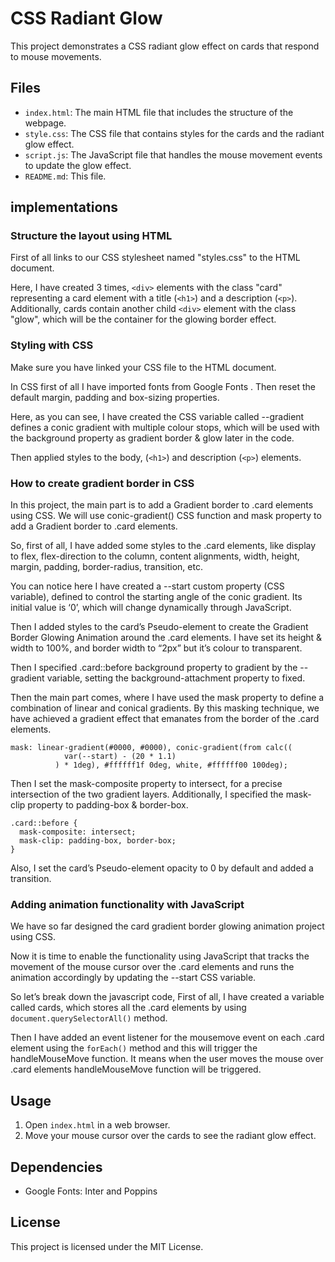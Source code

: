# CSS Radiant Glow

This project demonstrates a CSS radiant glow effect on cards that respond to mouse movements.

## Files

- `index.html`: The main HTML file that includes the structure of the webpage.
- `style.css`: The CSS file that contains styles for the cards and the radiant glow effect.
- `script.js`: The JavaScript file that handles the mouse movement events to update the glow effect.
- `README.md`: This file.

## implementations
### Structure the layout using HTML

First of all links to our CSS stylesheet named "styles.css" to the HTML document.

Here, I have created 3 times, `<div>` elements with the class "card" representing a card element with a title (`<h1>`) and a description (`<p>`). Additionally, cards contain another child `<div>` element with the class "glow", which will be the container for the glowing border effect.

### Styling with CSS
Make sure you have linked your CSS file to the HTML document.

In CSS first of all I have imported fonts from Google Fonts . Then reset the default margin, padding and box-sizing properties.

Here, as you can see, I have created the CSS variable called --gradient defines a conic gradient  with multiple colour stops, which will be used with the background property as gradient border & glow later in the code.

Then applied styles to the body, (`<h1>`) and description (`<p>`) elements.

### How to create gradient border in CSS
In this project, the main part is to add a Gradient border to .card elements using CSS. We will use conic-gradient() CSS function  and mask property  to add a Gradient border to .card elements.

So, first of all, I have added some styles to the .card elements, like display to flex, flex-direction to the column, content alignments, width, height, margin, padding, border-radius, transition, etc.

You can notice here I have created a --start custom property (CSS variable), defined to control the starting angle of the conic gradient. Its initial value is ‘0’, which will change dynamically through JavaScript.

Then I added styles to the card’s Pseudo-element to create the Gradient Border Glowing Animation around the .card elements. I have set its height & width to 100%, and border width to “2px” but it’s colour to transparent.

Then I specified .card::before background property to gradient by the --gradient variable, setting the background-attachment property to fixed.

Then the main part comes, where I have used the mask property  to define a combination of linear and conical gradients. By this masking technique, we have achieved a gradient effect that emanates from the border of the .card elements.

```
mask: linear-gradient(#0000, #0000), conic-gradient(from calc((
            var(--start) - (20 * 1.1)
          ) * 1deg), #ffffff1f 0deg, white, #ffffff00 100deg);
```
Then I set the mask-composite property  to intersect, for a precise intersection of the two gradient layers. Additionally, I specified the mask-clip property to padding-box & border-box.

```
.card::before {
  mask-composite: intersect;
  mask-clip: padding-box, border-box;
}
```
Also, I set the card’s Pseudo-element opacity to 0 by default and added a transition.


### Adding animation functionality with JavaScript
We have so far designed the card gradient border glowing animation project using CSS.

Now it is time to enable the functionality using JavaScript that tracks the movement of the mouse cursor over the .card elements and runs the animation accordingly by updating the --start CSS variable.

So let’s break down the javascript code, First of all, I have created a variable called cards, which stores all the .card elements by using `document.querySelectorAll()` method.

Then I have added an event listener for the mousemove event on each .card element using the `forEach()` method and this will trigger the handleMouseMove function. It means when the user moves the mouse over .card elements handleMouseMove function will be triggered.

## Usage

1. Open `index.html` in a web browser.
2. Move your mouse cursor over the cards to see the radiant glow effect.

## Dependencies

- Google Fonts: Inter and Poppins

## License

This project is licensed under the MIT License.